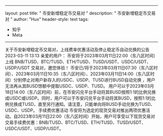 

---
layout: post
title: "  币安新增稳定币交易对 "
description: "  币安新增稳定币交易对  "
author: "Hux"
header-style: text
tags:
  - 知乎
  - Meta
---




关于币安新增稳定币交易对，上线费率优惠活动及停止稳定币自动兑换的公告
2023-03-11 13:13
亲爱的用户：
币安将于2023年03月11日22:00（东八区时间）上线 BNB/TUSD、BTC/TUSD、ETH/TUSD、TUSD/USDT、USDC/USDT、USDP/USDT 交易对，邀您体验！
币安已/将于2023年03月11日07:30（东八区时间）、2023年03月11日10:35（东八区时间）、2023年03月11日14:00（东八区时间）分别停止对用户新存入的USDC、USDP、TUSD进行BUSD自动兑换 ，用户无法再从其BUSD馀额中提取USDC、USDP、TUSD。
用户可以于2023年03月18日14:00（东八区时间）前，在币安闪兑平台手动将其BUSD按照1:1的比例兑换成USDC或USDP。同时，用户可以于币安闪兑平台手动将其BUSD，按照1:1的比例兑换成TUSD，直至另行通知。请注意，只能单向将BUSD手动兑换为TUSD、USDC、USDP。
手续费优惠活动
币安将为选定的现货交易对推出两项优惠活动。自2023年03月11日22:00（东八区时间）开始，用户可享受以下现货交易对交易手续费优惠：BNB/TUSD、BTC/TUSD、ETH/TUSD、TUSD/USDT、USDC/USDT、USDP/USDT。
